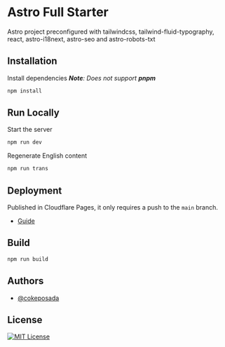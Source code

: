 
# Astro Full Starter

Astro project preconfigured with tailwindcss, tailwind-fluid-typography, react, astro-i18next, astro-seo and astro-robots-txt


## Installation

Install dependencies
_**Note**: Does not support **pnpm**_

```bash
npm install
```
    
## Run Locally

Start the server

```bash
npm run dev
```

Regenerate English content

```bash
npm run trans
```

## Deployment

Published in Cloudflare Pages, it only requires a push to the `main` branch.
- [Guide](https://developers.cloudflare.com/pages/framework-guides/deploy-an-astro-site/)

## Build

```bash
npm run build
```
    
## Authors

- [@cokeposada](https://github.com/cokeposada)

## License

[![MIT License](https://img.shields.io/badge/License-MIT-green.svg)](https://choosealicense.com/licenses/mit/)